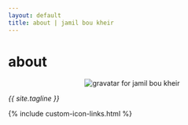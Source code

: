 ```yaml
---
layout: default
title: about | jamil bou kheir
---
```


<h1>
  about
</h1>
<p>
  <center>
    <img src="{{ site.author.gravatar }}" alt="gravatar for jamil bou kheir" />
  </center>
</p>

<p>
  <i>
    {{ site.tagline }}
  </i>
</p>

<p>
  {% include custom-icon-links.html %}
</p>
